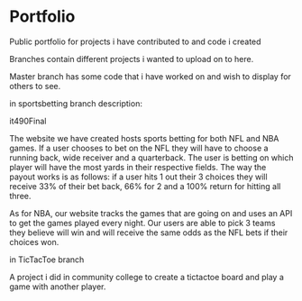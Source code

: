 # Portfolio


Public portfolio for projects i have contributed to and code i created

Branches contain different projects i wanted to upload on to here.

Master branch has some code that i have worked on and wish to display for others to see.

in sportsbetting branch
description:

it490Final

The website we have created hosts sports betting for both NFL and NBA games. If a user chooses to bet on the NFL they will have to choose a running back, wide receiver and a quarterback. The user is betting on which player will have the most yards in their respective fields. The way the payout works is as follows: if a user hits 1 out their 3 choices they will receive 33% of their bet back, 66% for 2 and a 100% return for hitting all three.

As for NBA, our website tracks the games that are going on and uses an API to get the games played every night. Our users are able to pick 3 teams they believe will win and will receive the same odds as the NFL bets if their choices won.


in TicTacToe branch

A project i did in community college to create a tictactoe board and play a game with another player.
